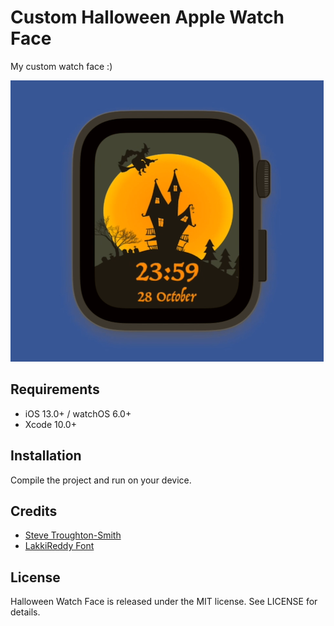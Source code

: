 #  Custom Halloween Apple Watch Face

My custom watch face :)

[![Halloween2018WatchFace](images/watch_face.png)](https://www.youtube.com/watch?v=4vrcgo1XugE)

## Requirements

- iOS 13.0+ / watchOS 6.0+
- Xcode 10.0+

## Installation

Compile the project and run on your device.

## Credits

- [Steve Troughton-Smith](https://github.com/steventroughtonsmith/SpriteKitWatchFace)
- [LakkiReddy Font](https://fonts.google.com/specimen/Lakki+Reddy?selection.family=Lakki+Reddy) 

## License

Halloween Watch Face is released under the MIT license. See LICENSE for details.
